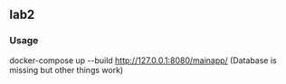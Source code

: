 ## lab2
### Usage
docker-compose up --build
http://127.0.0.1:8080/mainapp/	(Database is missing but other things work)